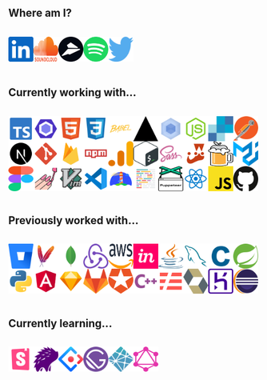 <h2>Where am I?</h2><br /><div style="display: flex; flex-wrap: wrap;"><a href="https://www.linkedin.com/in/jacksonblankenship/"><img src="./assets/linkedin.svg" alt="linkedin" width="50" height="50" /></a><a href="https://soundcloud.com/jacksonblankenship"><img src="./assets/soundcloud.svg" alt="soundcloud" width="50" height="50" /></a><a href="https://flylance.com/"><img src="./assets/flylance.svg" alt="flylance" width="50" height="50" /></a><a href="https://open.spotify.com/user/1240355717?si=Vf0XhUsDRnGYHza5j5STIQ"><img src="./assets/spotify.svg" alt="spotify" width="50" height="50" /></a><a href="https://twitter.com/env_jackson"><img src="./assets/twitter.svg" alt="twitter" width="50" height="50" /></a></div><br /><h2>Currently working with...</h2><br /><div style="display: flex; flex-wrap: wrap;"><img src="./assets/typescript.svg" alt="typescript" width="50" height="50" /><img src="./assets/eslint.svg" alt="eslint" width="50" height="50" /><img src="./assets/html5.svg" alt="html5" width="50" height="50" /><img src="./assets/css3.svg" alt="css3" width="50" height="50" /><img src="./assets/babel.svg" alt="babel" width="50" height="50" /><img src="./assets/vercel.svg" alt="vercel" width="50" height="50" /><img src="./assets/webpack.svg" alt="webpack" width="50" height="50" /><img src="./assets/node.svg" alt="node" width="50" height="50" /><img src="./assets/sendgrid.svg" alt="sendgrid" width="50" height="50" /><img src="./assets/postman.svg" alt="postman" width="50" height="50" /><img src="./assets/next.svg" alt="next" width="50" height="50" /><img src="./assets/git.svg" alt="git" width="50" height="50" /><img src="./assets/firebase.svg" alt="firebase" width="50" height="50" /><img src="./assets/npm.svg" alt="npm" width="50" height="50" /><img src="./assets/analytics.svg" alt="analytics" width="50" height="50" /><img src="./assets/bash.svg" alt="bash" width="50" height="50" /><img src="./assets/sass.svg" alt="sass" width="50" height="50" /><img src="./assets/jest.svg" alt="jest" width="50" height="50" /><img src="./assets/homebrew.svg" alt="homebrew" width="50" height="50" /><img src="./assets/material-ui.svg" alt="material-ui" width="50" height="50" /><img src="./assets/figma.svg" alt="figma" width="50" height="50" /><img src="./assets/styled.svg" alt="styled" width="50" height="50" /><img src="./assets/vim.svg" alt="vim" width="50" height="50" /><img src="./assets/vscode.svg" alt="vscode" width="50" height="50" /><img src="./assets/lighthouse.svg" alt="lighthouse" width="50" height="50" /><img src="./assets/prettier.svg" alt="prettier" width="50" height="50" /><img src="./assets/puppeteer.svg" alt="puppeteer" width="50" height="50" /><img src="./assets/reactts.svg" alt="reactts" width="50" height="50" /><img src="./assets/javascript.svg" alt="javascript" width="50" height="50" /><img src="./assets/github.svg" alt="github" width="50" height="50" /></div><br /><h2>Previously worked with...</h2><br /><div style="display: flex; flex-wrap: wrap;"><img src="./assets/bitbucket.svg" alt="bitbucket" width="50" height="50" /><img src="./assets/maven.svg" alt="maven" width="50" height="50" /><img src="./assets/mongo.svg" alt="mongo" width="50" height="50" /><img src="./assets/redux.svg" alt="redux" width="50" height="50" /><img src="./assets/aws.svg" alt="aws" width="50" height="50" /><img src="./assets/invision.svg" alt="invision" width="50" height="50" /><img src="./assets/java.svg" alt="java" width="50" height="50" /><img src="./assets/mysql.svg" alt="mysql" width="50" height="50" /><img src="./assets/c.svg" alt="c" width="50" height="50" /><img src="./assets/spring.svg" alt="spring" width="50" height="50" /><img src="./assets/python.svg" alt="python" width="50" height="50" /><img src="./assets/angular.svg" alt="angular" width="50" height="50" /><img src="./assets/sketch.svg" alt="sketch" width="50" height="50" /><img src="./assets/gitlab.svg" alt="gitlab" width="50" height="50" /><img src="./assets/auth0.svg" alt="auth0" width="50" height="50" /><img src="./assets/cpp.svg" alt="cpp" width="50" height="50" /><img src="./assets/serverless.svg" alt="serverless" width="50" height="50" /><img src="./assets/hibernate.svg" alt="hibernate" width="50" height="50" /><img src="./assets/heroku.svg" alt="heroku" width="50" height="50" /><img src="./assets/eclipse.svg" alt="eclipse" width="50" height="50" /></div><br /><h2>Currently learning...</h2><br /><div style="display: flex; flex-wrap: wrap;"><img src="./assets/storybook.svg" alt="storybook" width="50" height="50" /><img src="./assets/percy.svg" alt="percy" width="50" height="50" /><img src="./assets/ant.svg" alt="ant" width="50" height="50" /><img src="./assets/gatsby.svg" alt="gatsby" width="50" height="50" /><img src="./assets/netlify.svg" alt="netlify" width="50" height="50" /><img src="./assets/graphql.svg" alt="graphql" width="50" height="50" /></div><br />